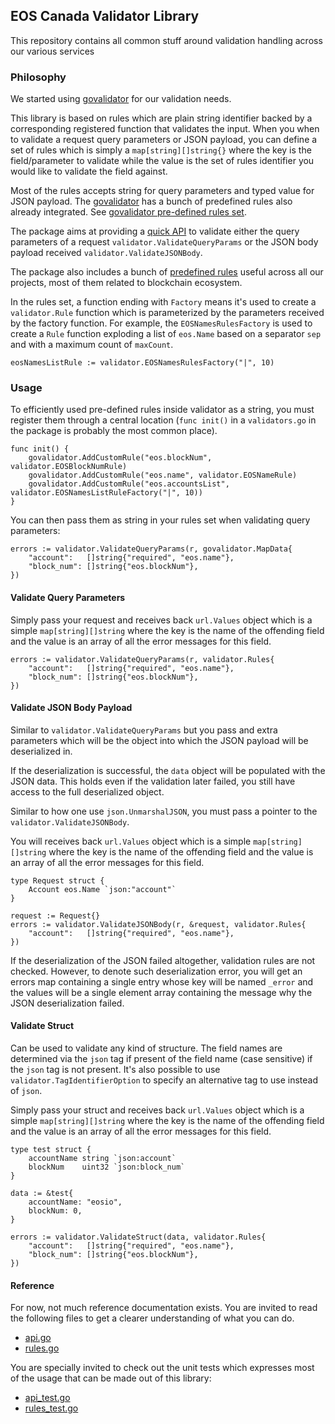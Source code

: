 ## EOS Canada Validator Library

This repository contains all common stuff around validation handling across our
various services

### Philosophy

We started using [govalidator](https://github.com/thedevsaddam/govalidator) for our validation
needs.

This library is based on rules which are plain string identifier backed by a corresponding
registered function that validates the input. When you when to validate a request query parameters
or JSON payload, you can define a set of rules which is simply a `map[string][]string{}` where the
key is the field/parameter to validate while the value is the set of rules identifier you would like
to validate the field against.

Most of the rules accepts string for query parameters and typed value for JSON payload. The [govalidator](https://github.com/thedevsaddam/govalidator) has a bunch of predefined rules also already integrated. See
[govalidator pre-defined rules set](https://github.com/thedevsaddam/govalidator#validation-rules).

The package aims at providing a [quick API](./api.go) to validate either the query parameters of a request
`validator.ValidateQueryParams` or the JSON body payload received `validator.ValidateJSONBody`.

The package also includes a bunch of [predefined rules](./rules.go) useful across all our projects, most of
them related to blockchain ecosystem.

In the rules set, a function ending with `Factory` means it's used to create a `validator.Rule` function
which is parameterized by the parameters received by the factory function. For example, the
`EOSNamesRulesFactory` is used to create a `Rule` function exploding a list of `eos.Name` based on
a separator `sep` and with a maximum count of `maxCount`.

```
eosNamesListRule := validator.EOSNamesRulesFactory("|", 10)
```

### Usage

To efficiently used pre-defined rules inside validator as a string, you must register them through
a central location (`func init()` in a `validators.go` in the package is probably the most common
place).

```
func init() {
    govalidator.AddCustomRule("eos.blockNum", validator.EOSBlockNumRule)
    govalidator.AddCustomRule("eos.name", validator.EOSNameRule)
    govalidator.AddCustomRule("eos.accountsList", validator.EOSNamesListRuleFactory("|", 10))
}
```

You can then pass them as string in your rules set when validating query parameters:

```
errors := validator.ValidateQueryParams(r, govalidator.MapData{
    "account":   []string{"required", "eos.name"},
    "block_num": []string{"eos.blockNum"},
})
```

#### Validate Query Parameters

Simply pass your request and receives back `url.Values` object which is a simple
`map[string][]string` where the key is the name of the offending field and the
value is an array of all the error messages for this field.

```
errors := validator.ValidateQueryParams(r, validator.Rules{
    "account":   []string{"required", "eos.name"},
    "block_num": []string{"eos.blockNum"},
})
```

#### Validate JSON Body Payload

Similar to `validator.ValidateQueryParams` but you pass and extra parameters
which will be the object into which the JSON payload will be deserialized in.

If the deserialization is successful, the `data` object will be populated with
the JSON data. This holds even if the validation later failed, you still have
access to the full deserialized object.

Similar to how one use `json.UnmarshalJSON`, you must pass a pointer to
the `validator.ValidateJSONBody`.

You will receives back `url.Values` object which is a simple
`map[string][]string` where the key is the name of the offending field and the
value is an array of all the error messages for this field.

```
type Request struct {
    Account eos.Name `json:"account"`
}

request := Request{}
errors := validator.ValidateJSONBody(r, &request, validator.Rules{
    "account":   []string{"required", "eos.name"},
})
```

If the deserialization of the JSON failed altogether, validation rules are
not checked. However, to denote such deserialization error, you will get
an errors map containing a single entry whose key will be named `_error` and
the values will be a single element array containing the message why
the JSON deserialization failed.

#### Validate Struct

Can be used to validate any kind of structure. The field names are determined
via the `json` tag if present of the field name (case sensitive) if the `json`
tag is not present. It's also possible to use `validator.TagIdentifierOption`
to specify an alternative tag to use instead of `json`.

Simply pass your struct and receives back `url.Values` object which is a simple
`map[string][]string` where the key is the name of the offending field and the
value is an array of all the error messages for this field.

```
type test struct {
    accountName string `json:account`
    blockNum    uint32 `json:block_num`
}

data := &test{
    accountName: "eosio",
    blockNum: 0,
}

errors := validator.ValidateStruct(data, validator.Rules{
    "account":   []string{"required", "eos.name"},
    "block_num": []string{"eos.blockNum"},
})
```

#### Reference

For now, not much reference documentation exists. You are invited to read the
following files to get a clearer understanding of what you can do.

- [api.go](./api.go)
- [rules.go](./rules.go)

You are specially invited to check out the unit tests which expresses
most of the usage that can be made out of this library:

- [api_test.go](./api_test.go)
- [rules_test.go](./rules_test.go)
